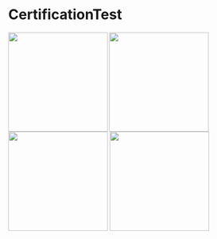 # CertificationTest

<img src="https://github.com/ko1om8o/Certification-Test/blob/master/raw/IMG_2198.PNG" width="200">

<img src="https://github.com/ko1om8o/Certification-Test/blob/master/raw/IMG_2198.PNG" width="200" align = "left">
<img src="https://github.com/ko1om8o/Certification-Test/blob/master/raw/IMG_2200.PNG" width="200">
<img src="https://github.com/ko1om8o/Certification-Test/blob/master/raw/IMG_2201.PNG" width="200">
